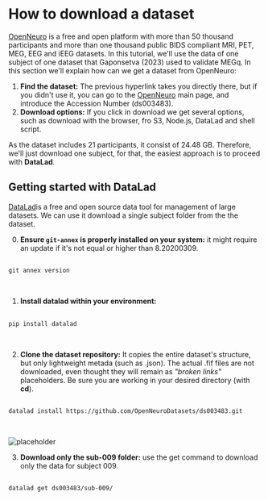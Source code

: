 # How to download a dataset

[OpenNeuro](https://openneuro.org/) is a free and open platform with more than 50 thousand participants and more than one thousand public BIDS compliant MRI, PET, MEG, EEG and iEEG datasets. 
In this tutorial, we'll use the data of one subject of one dataset that Gaponsetva (2023) used to validate MEGq. In this section we'll explain how can we get a dataset from OpenNeuro:

1. **Find the dataset:** The previous hyperlink takes you directly there, but if you didn't use it, you can go to the [OpenNeuro](https://openneuro.org/) main page, and introduce the Accession Number (ds003483).
2. **Download options:** If you click in download we get several options, such as download with the browser, fro S3, Node.js, DataLad and shell script. 

As the dataset includes 21 participants, it consist of 24.48 GB. Therefore, we'll just download one subject, for that, the easiest approach is to proceed with **DataLad**.

## Getting started with DataLad
[DataLad](github.com/datalad)is a free and open source data tool for management of large datasets. We can use it download a single subject folder from the the dataset.

0. **Ensure `git-annex` is properly installed on your system:** it might require an update if it's not equal or higher than 8.20200309.    
##
    git annex version
<br>

1. **Install datalad within your environment:** 
##
    pip install datalad
<br>

2. **Clone the dataset repository:** It copies the entire dataset's structure, but only lightweight metada (such as .json). The actual .fif files are not downloaded, even thought they will remain as _"broken links"_ placeholders. Be sure you are working in your desired directory (with **cd**).
##
    datalad install https://github.com/OpenNeuroDatasets/ds003483.git
<br>

![placeholder](static/placeholder.png)


3. **Download only the sub-009 folder:** use the get command to download only the data for subject 009.
##
    datalad get ds003483/sub-009/
<br>





